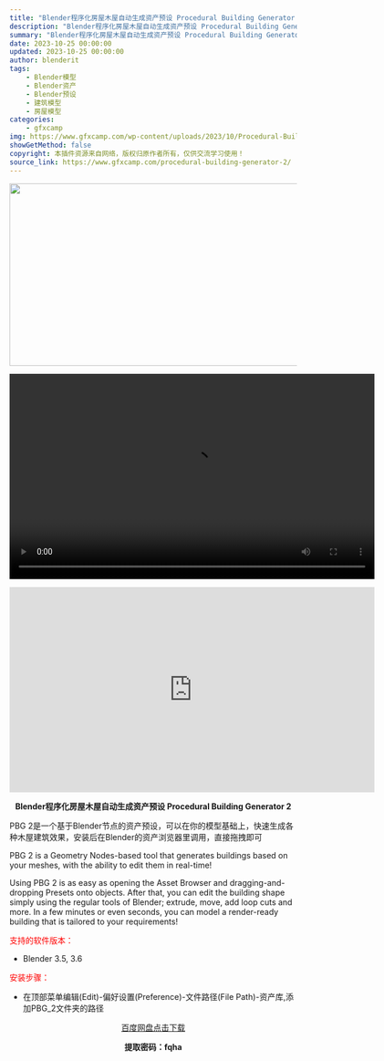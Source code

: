 ```yaml
---
title: "Blender程序化房屋木屋自动生成资产预设 Procedural Building Generator 2"
description: "Blender程序化房屋木屋自动生成资产预设 Procedural Building Generator 2 PBG 2是一个基于Blender节点的资产预设，可以在你的模型基础上，快速生成各种木屋建..."
summary: "Blender程序化房屋木屋自动生成资产预设 Procedural Building Generator 2 PBG 2是一个基于Blender节点的资产预设，可以在你的模型基础上，快速生成各种木屋建..."
date: 2023-10-25 00:00:00
updated: 2023-10-25 00:00:00
author: blenderit
tags: 
    - Blender模型
    - Blender资产
    - Blender预设
    - 建筑模型
    - 房屋模型
categories:
    - gfxcamp
img: https://www.gfxcamp.com/wp-content/uploads/2023/10/Procedural-Building-Generator-2.jpg
showGetMethod: false
copyright: 本插件资源来自网络，版权归原作者所有，仅供交流学习使用！
source_link: https://www.gfxcamp.com/procedural-building-generator-2/
---
```

<div><p><img decoding="async" class="aligncenter size-full wp-image-115978" src="https://www.gfxcamp.com/wp-content/uploads/2023/10/Procedural-Building-Generator-2.jpg" data-src="https://www.gfxcamp.com/wp-content/uploads/2023/10/Procedural-Building-Generator-2.jpg" alt="" width="640" height="320" data-srcset="https://www.gfxcamp.com/wp-content/uploads/2023/10/Procedural-Building-Generator-2.jpg 640w, https://www.gfxcamp.com/wp-content/uploads/2023/10/Procedural-Building-Generator-2-150x75.jpg 150w" data-sizes="(max-width: 640px) 100vw, 640px"><br>
</p><center><div style="width: 640px;" class="wp-video"><!--[if lt IE 9]><script>document.createElement('video');</script><![endif]-->
<video class="wp-video-shortcode" id="video-115982-1" width="640" height="360" preload="true" controls="controls"><source type="video/mp4" src="http://cloud.video.taobao.com/play/u/null/p/1/e/6/t/1/433370008305.mp4?_=1"></source><a href="http://cloud.video.taobao.com/play/u/null/p/1/e/6/t/1/433370008305.mp4">http://cloud.video.taobao.com/play/u/null/p/1/e/6/t/1/433370008305.mp4</a></video></div></center><p style="text-align: center;"><iframe loading="lazy" src="https://player.youku.com/embed/XNjEyMjAyMzE2NA==" width="640" height="360" frameborder="0" allowfullscreen="allowfullscreen"></iframe></p><p style="text-align: center;"><strong>Blender程序化房屋木屋自动生成资产预设 Procedural Building Generator 2</strong></p><p>PBG 2是一个基于Blender节点的资产预设，可以在你的模型基础上，快速生成各种木屋建筑效果，安装后在Blender的资产浏览器里调用，直接拖拽即可</p><p>PBG 2 is a Geometry Nodes-based tool that generates buildings based on your meshes, with the ability to edit them in real-time!</p><p>Using PBG 2 is as easy as opening the Asset Browser and dragging-and-dropping Presets onto objects. After that, you can edit the building shape simply using the regular tools of Blender; extrude, move, add loop cuts and more. In a few minutes or even seconds, you can model a render-ready building that is tailored to your requirements!</p><p style="text-align: left;"><span style="color: #ff0000;">支持的软件版本：</span></p><ul>
<li style="text-align: left;">Blender 3.5, 3.6</li>
</ul><p style="text-align: left;"><span style="color: #ff0000;">安装步骤：</span></p><ul>
<li>在顶部菜单编辑(Edit)-偏好设置(Preference)-文件路径(File Path)-资产库,添加PBG_2文件夹的路径</li>
</ul><p style="text-align: center;"><a class="maxbutton-3 maxbutton maxbutton-baidu" target="_blank" rel="noopener" href="https://pan.baidu.com/s/1h_6Kk8gQXZ_soPDwMnMacg?pwd=fqha"><span class="mb-text">百度网盘点击下载</span></a></p><p style="text-align: center;"><strong>提取密码：fqha</strong></p></div>
